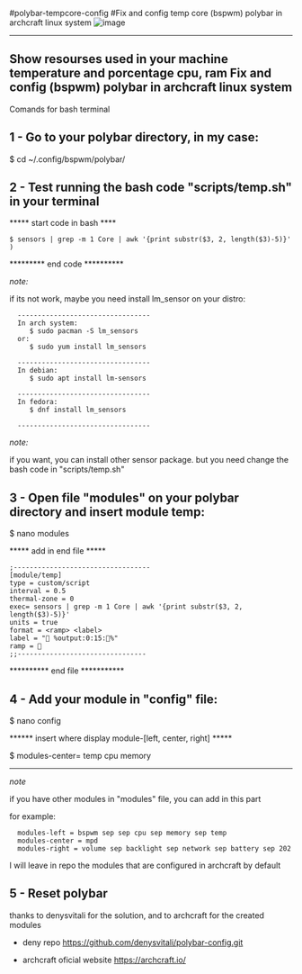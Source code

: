 #polybar-tempcore-config
#Fix and config temp core (bspwm) polybar in archcraft linux system
![image](https://user-images.githubusercontent.com/14878867/180899078-b3769402-92ee-4b29-83ac-229483e4d8e3.png)


-------------------------------------------------------------------------
Show resourses used in your machine temperature and porcentage cpu, ram
Fix and config (bspwm) polybar in archcraft linux system
-------------------------------------------------------------------------

Comands for bash terminal

## 1 - Go to your polybar directory, in my case:

   $ cd ~/.config/bspwm/polybar/
   
   
   

## 2 - Test running the bash code "scripts/temp.sh" in your terminal

   ***** start code in bash ****
   
    $ sensors | grep -m 1 Core | awk '{print substr($3, 2, length($3)-5)}' )
    
   ********* end code **********

   *note:*
   
   if its not work, maybe you need install lm_sensor on your distro:

      ---------------------------------
      In arch system:
         $ sudo pacman -S lm_sensors
      or:
         $ sudo yum install lm_sensors

      ---------------------------------
      In debian:
         $ sudo apt install lm-sensors

      ---------------------------------
      In fedora:
         $ dnf install lm_sensors

      ---------------------------------

   *note:*
   
   if you want, you can install other sensor package.
   but you need change the bash code in "scripts/temp.sh"



## 3 - Open file "modules" on your polybar directory and insert module temp:

   $ nano modules
   
   ***** add in end file *****
   
    ;----------------------------------
    [module/temp]
    type = custom/script
    interval = 0.5
    thermal-zone = 0
    exec= sensors | grep -m 1 Core | awk '{print substr($3, 2, length($3)-5)}'
    units = true
    format = <ramp> <label>
    label = " %output:0:15:%"
    ramp = 
    ;;--------------------------------
   
   ********** end file ***********



## 4 -  Add your module in "config" file:

   $ nano config

   ****** insert where display module-[left, center, right] *****

   $ modules-center= temp cpu memory

   ***********************************

   *note*
   
   if you have other modules in "modules" file, you can add in this part

   for example:

      modules-left = bspwm sep sep cpu sep memory sep temp
      modules-center = mpd
      modules-right = volume sep backlight sep network sep battery sep 202
   
   I will leave in repo the modules that are configured in archcraft by default


## 5 - Reset polybar

thanks to denysvitali for the solution, and to archcraft for the created modules

- deny repo
https://github.com/denysvitali/polybar-config.git

- archcraft oficial website
https://archcraft.io/
